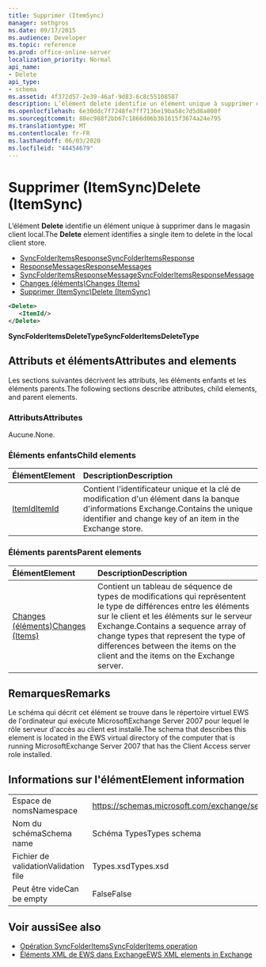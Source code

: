```yaml
---
title: Supprimer (ItemSync)
manager: sethgros
ms.date: 09/17/2015
ms.audience: Developer
ms.topic: reference
ms.prod: office-online-server
localization_priority: Normal
api_name:
- Delete
api_type:
- schema
ms.assetid: 4f372d57-2e39-46af-9d83-6c8c55108587
description: L’élément delete identifie un élément unique à supprimer dans le magasin client local.
ms.openlocfilehash: 6e30ddc7f7248fe7ff7136e19ba58c7d5d8a800f
ms.sourcegitcommit: 88ec988f2bb67c1866d06b361615f3674a24e795
ms.translationtype: MT
ms.contentlocale: fr-FR
ms.lasthandoff: 06/03/2020
ms.locfileid: "44454679"
---
```

# <a name="delete-itemsync"></a><span data-ttu-id="f4973-103">Supprimer (ItemSync)</span><span class="sxs-lookup"><span data-stu-id="f4973-103">Delete (ItemSync)</span></span>

<span data-ttu-id="f4973-104">L’élément **Delete** identifie un élément unique à supprimer dans le magasin client local.</span><span class="sxs-lookup"><span data-stu-id="f4973-104">The **Delete** element identifies a single item to delete in the local client store.</span></span> 
  
- [<span data-ttu-id="f4973-105">SyncFolderItemsResponse</span><span class="sxs-lookup"><span data-stu-id="f4973-105">SyncFolderItemsResponse</span></span>](syncfolderitemsresponse.md)  
- [<span data-ttu-id="f4973-106">ResponseMessages</span><span class="sxs-lookup"><span data-stu-id="f4973-106">ResponseMessages</span></span>](responsemessages.md) 
- [<span data-ttu-id="f4973-107">SyncFolderItemsResponseMessage</span><span class="sxs-lookup"><span data-stu-id="f4973-107">SyncFolderItemsResponseMessage</span></span>](syncfolderitemsresponsemessage.md)  
- [<span data-ttu-id="f4973-108">Changes (éléments)</span><span class="sxs-lookup"><span data-stu-id="f4973-108">Changes (Items)</span></span>](changes-items.md)  
- [<span data-ttu-id="f4973-109">Supprimer (ItemSync)</span><span class="sxs-lookup"><span data-stu-id="f4973-109">Delete (ItemSync)</span></span>](delete-itemsync.md)
  
```xml
<Delete>
   <ItemId/>
</Delete>
```

<span data-ttu-id="f4973-110">**SyncFolderItemsDeleteType**</span><span class="sxs-lookup"><span data-stu-id="f4973-110">**SyncFolderItemsDeleteType**</span></span>

## <a name="attributes-and-elements"></a><span data-ttu-id="f4973-111">Attributs et éléments</span><span class="sxs-lookup"><span data-stu-id="f4973-111">Attributes and elements</span></span>

<span data-ttu-id="f4973-112">Les sections suivantes décrivent les attributs, les éléments enfants et les éléments parents.</span><span class="sxs-lookup"><span data-stu-id="f4973-112">The following sections describe attributes, child elements, and parent elements.</span></span>
  
### <a name="attributes"></a><span data-ttu-id="f4973-113">Attributs</span><span class="sxs-lookup"><span data-stu-id="f4973-113">Attributes</span></span>

<span data-ttu-id="f4973-114">Aucune.</span><span class="sxs-lookup"><span data-stu-id="f4973-114">None.</span></span>
  
### <a name="child-elements"></a><span data-ttu-id="f4973-115">Éléments enfants</span><span class="sxs-lookup"><span data-stu-id="f4973-115">Child elements</span></span>

|<span data-ttu-id="f4973-116">**Élément**</span><span class="sxs-lookup"><span data-stu-id="f4973-116">**Element**</span></span>|<span data-ttu-id="f4973-117">**Description**</span><span class="sxs-lookup"><span data-stu-id="f4973-117">**Description**</span></span>|
|:-----|:-----|
|[<span data-ttu-id="f4973-118">ItemId</span><span class="sxs-lookup"><span data-stu-id="f4973-118">ItemId</span></span>](itemid.md) <br/> |<span data-ttu-id="f4973-119">Contient l'identificateur unique et la clé de modification d'un élément dans la banque d'informations Exchange.</span><span class="sxs-lookup"><span data-stu-id="f4973-119">Contains the unique identifier and change key of an item in the Exchange store.</span></span>  <br/> |
   
### <a name="parent-elements"></a><span data-ttu-id="f4973-120">Éléments parents</span><span class="sxs-lookup"><span data-stu-id="f4973-120">Parent elements</span></span>

|<span data-ttu-id="f4973-121">**Élément**</span><span class="sxs-lookup"><span data-stu-id="f4973-121">**Element**</span></span>|<span data-ttu-id="f4973-122">**Description**</span><span class="sxs-lookup"><span data-stu-id="f4973-122">**Description**</span></span>|
|:-----|:-----|
|[<span data-ttu-id="f4973-123">Changes (éléments)</span><span class="sxs-lookup"><span data-stu-id="f4973-123">Changes (Items)</span></span>](changes-items.md) <br/> |<span data-ttu-id="f4973-124">Contient un tableau de séquence de types de modifications qui représentent le type de différences entre les éléments sur le client et les éléments sur le serveur Exchange.</span><span class="sxs-lookup"><span data-stu-id="f4973-124">Contains a sequence array of change types that represent the type of differences between the items on the client and the items on the Exchange server.</span></span>  <br/> |
   
## <a name="remarks"></a><span data-ttu-id="f4973-125">Remarques</span><span class="sxs-lookup"><span data-stu-id="f4973-125">Remarks</span></span>

<span data-ttu-id="f4973-126">Le schéma qui décrit cet élément se trouve dans le répertoire virtuel EWS de l'ordinateur qui exécute MicrosoftExchange Server 2007 pour lequel le rôle serveur d'accès au client est installé.</span><span class="sxs-lookup"><span data-stu-id="f4973-126">The schema that describes this element is located in the EWS virtual directory of the computer that is running MicrosoftExchange Server 2007 that has the Client Access server role installed.</span></span>
  
## <a name="element-information"></a><span data-ttu-id="f4973-127">Informations sur l'élément</span><span class="sxs-lookup"><span data-stu-id="f4973-127">Element information</span></span>

|||
|:-----|:-----|
|<span data-ttu-id="f4973-128">Espace de noms</span><span class="sxs-lookup"><span data-stu-id="f4973-128">Namespace</span></span>  <br/> |https://schemas.microsoft.com/exchange/services/2006/types  <br/> |
|<span data-ttu-id="f4973-129">Nom du schéma</span><span class="sxs-lookup"><span data-stu-id="f4973-129">Schema name</span></span>  <br/> |<span data-ttu-id="f4973-130">Schéma Types</span><span class="sxs-lookup"><span data-stu-id="f4973-130">Types schema</span></span>  <br/> |
|<span data-ttu-id="f4973-131">Fichier de validation</span><span class="sxs-lookup"><span data-stu-id="f4973-131">Validation file</span></span>  <br/> |<span data-ttu-id="f4973-132">Types.xsd</span><span class="sxs-lookup"><span data-stu-id="f4973-132">Types.xsd</span></span>  <br/> |
|<span data-ttu-id="f4973-133">Peut être vide</span><span class="sxs-lookup"><span data-stu-id="f4973-133">Can be empty</span></span>  <br/> |<span data-ttu-id="f4973-134">False</span><span class="sxs-lookup"><span data-stu-id="f4973-134">False</span></span>  <br/> |
   
## <a name="see-also"></a><span data-ttu-id="f4973-135">Voir aussi</span><span class="sxs-lookup"><span data-stu-id="f4973-135">See also</span></span>

- [<span data-ttu-id="f4973-136">Opération SyncFolderItems</span><span class="sxs-lookup"><span data-stu-id="f4973-136">SyncFolderItems operation</span></span>](syncfolderitems-operation.md)
- [<span data-ttu-id="f4973-137">Éléments XML de EWS dans Exchange</span><span class="sxs-lookup"><span data-stu-id="f4973-137">EWS XML elements in Exchange</span></span>](ews-xml-elements-in-exchange.md)

